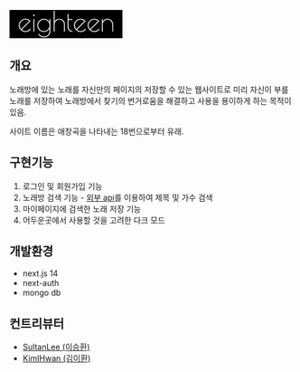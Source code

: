 ![logo.png](public%2Fimg%2Flogo.png)

## 개요

노래방에 있는 노래를 자신만의 페이지의 저장할 수 있는 웹사이트로 미리 자신이 부를 노래를 저장하여 노래방에서 찾기의 번거로움을 해결하고 사용을 용이하게 하는 목적이 있음.

사이트 이름은 애창곡을 나타내는 18번으로부터 유래.

## 구현기능

1. 로그인 및 회원가입 기능
2. 노래방 검색 기능 - [외부 api](https://api.manana.kr/karaoke)를 이용하여 제목 및 가수 검색
3. 마이페이지에 검색한 노래 저장 기능
4. 어두운곳에서 사용할 것을 고려한 다크 모드

## 개발환경
- next.js 14
- next-auth
- mongo db

## 컨트리뷰터
- [SultanLee (이승환)](https://github.com/SultanLee)
- [KimIHwan (김이환)](https://github.com/KimIHwan)
